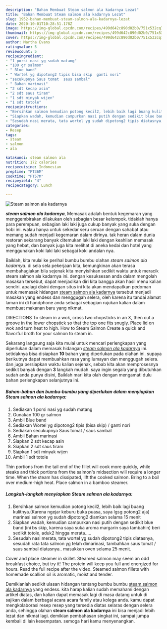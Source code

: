```yaml
---
description: "Bahan Membuat Steam salmon ala kadarnya Lezat"
title: "Bahan Membuat Steam salmon ala kadarnya Lezat"
slug: 1952-bahan-membuat-steam-salmon-ala-kadarnya-lezat
date: 2020-10-01T10:28:51.178Z
image: https://img-global.cpcdn.com/recipes/499d642c890d02b0/751x532cq70/steam-salmon-ala-kadarnya-foto-resep-utama.jpg
thumbnail: https://img-global.cpcdn.com/recipes/499d642c890d02b0/751x532cq70/steam-salmon-ala-kadarnya-foto-resep-utama.jpg
cover: https://img-global.cpcdn.com/recipes/499d642c890d02b0/751x532cq70/steam-salmon-ala-kadarnya-foto-resep-utama.jpg
author: Martha Evans
ratingvalue: 5
reviewcount: 5
recipeingredient:
- "1 porsi nasi yg sudah matang"
- "100 gr salmon"
- " Blue band"
- " Wortel yg dipotong2 tipis bisa skip  ganti nori"
- "secukupnya Saus tomat  saus sambal"
- " Bahan marinasi"
- "2 sdt kecap asin"
- "2 sdt saus tiram"
- "1 sdt minyak wijen"
- "1 sdt totole"
recipeinstructions:
- "Bersihkan salmon kemudian potong kecil2, lebih baik lagi buang kulitnya.(Karena ngejar keburu buka puasa, saya lgsg potong2 aja) marinasi salmon yg sudah dipotong2 diamkan selama 15 menit"
- "Siapkan wadah, kemudian campurkan nasi putih dengan sedikit blue band (ini bs skip, karena saya suka aroma margarin saya tambahin) beri sedikit totole, aduk2 hingga merata....."
- "Sesudah nasi merata, tata wortel yg sudah dipotong2 tipis diatasnya, sesudah rata tata salmon yg telah dimarinasi, tambahkan saus tomat / saus sambal diatasnya.. masukkan oven selama 25 menit."
categories:
- Resep
tags:
- steam
- salmon
- ala

katakunci: steam salmon ala 
nutrition: 172 calories
recipecuisine: Indonesian
preptime: "PT36M"
cooktime: "PT57M"
recipeyield: "4"
recipecategory: Lunch

---
```



![Steam salmon ala kadarnya](https://img-global.cpcdn.com/recipes/499d642c890d02b0/751x532cq70/steam-salmon-ala-kadarnya-foto-resep-utama.jpg)

<b><i>steam salmon ala kadarnya</i></b>, Memasak adalah bentuk kegemaran yang menggembirakan dilakukan oleh sebagian besar kelompok. tidaklah hanya para perempuan, sebagian laki laki juga cukup banyak yang suka dengan hobi ini. walau hanya untuk sekedar seru seruan dengan sahabat atau memang sudah menjadi kegemaran dalam dirinya. tak heran dalam dunia restoran sekarang banyak ditemukan laki laki dengan keahlian memasak yang hebat, dan banyak juga kita melihat di aneka kedai dan hotel yang menggunakan koki laki laki sebagai koki andalan nya.

Baiklah, kita mulai ke perihal bumbu bumbu olahan <i>steam salmon ala kadarnya</i>. di sela sela pekerjaan kita, kemungkinan akan terasa membahagiakan bila sejenak kita menyisihkan sedikit waktu untuk meracik steam salmon ala kadarnya ini. dengan kesuksesan anda dalam mengolah masakan tersebut, dapat menjadikan diri kita bangga akan hasil menu kalian sendiri. apalagi disini dengan situs ini kita akan mendapatkan pedoman untuk memasak hidangan <u>steam salmon ala kadarnya</u> tersebut menjadi masakan yang endess dan menggugah selera, oleh karena itu tandai alamat laman ini di handphone anda sebagai sebagian rujukan kalian dalam membuat makanan baru yang nikmat.

DIRECTIONS To steam in a wok, cross two chopsticks in an X, then cut a groove in the lower chopstick so that the top one fits snugly. Place lid on wok and turn heat to high. How to Steam Salmon Create a quick and flavorful broth for your salmon to steam in.


Sekarang langsung saja kita mulai untuk mencari perlengkapan yang diperlukan dalam memasak hidangan <u><i>steam salmon ala kadarnya</i></u> ini. setidaknya bisa disiapkan <b>10</b> bahan yang diperlukan pada olahan ini. supaya berikutnya dapat membuahkan rasa yang lumayan dan menggugah selera. dan juga persiapkan waktu kalian sejenak, sebab kita akan memprosesnya sedikit banyak dengan <b>3</b> langkah mudah. saya ingin segala yang dibutuhkan sudah anda punya disini, Baiklah mari kita olah dengan mengamati dulu bahan perlengkapan selanjutnya ini.

<!--inarticleads1-->

##### Bahan-bahan dan bumbu-bumbu yang diperlukan dalam menyiapkan Steam salmon ala kadarnya:

1. Sediakan 1 porsi nasi yg sudah matang
1. Gunakan 100 gr salmon
1. Ambil  Blue band
1. Sediakan  Wortel yg dipotong2 tipis (bisa skip) / ganti nori
1. Sediakan secukupnya Saus tomat / saus sambal
1. Ambil  Bahan marinasi
1. Siapkan 2 sdt kecap asin
1. Siapkan 2 sdt saus tiram
1. Siapkan 1 sdt minyak wijen
1. Ambil 1 sdt totole


Thin portions from the tail end of the fillet will cook more quickly, while steaks and thick portions from the salmon&#39;s midsection will require a longer time. When the steam has dissipated, lift the cooked salmon. Bring to a boil over medium-high heat. Place salmon in a bamboo steamer. 

<!--inarticleads2-->

##### Langkah-langkah menyiapkan Steam salmon ala kadarnya:

1. Bersihkan salmon kemudian potong kecil2, lebih baik lagi buang kulitnya.(Karena ngejar keburu buka puasa, saya lgsg potong2 aja) marinasi salmon yg sudah dipotong2 diamkan selama 15 menit
1. Siapkan wadah, kemudian campurkan nasi putih dengan sedikit blue band (ini bs skip, karena saya suka aroma margarin saya tambahin) beri sedikit totole, aduk2 hingga merata.....
1. Sesudah nasi merata, tata wortel yg sudah dipotong2 tipis diatasnya, sesudah rata tata salmon yg telah dimarinasi, tambahkan saus tomat / saus sambal diatasnya.. masukkan oven selama 25 menit.


Cover and place steamer in skillet. Steamed salmon may seem an odd breakfast choice, but try it! The protein will keep you full and energized for hours. Read the full recipe after the video. Steamed salmon fillets with homemade scallion oil is aromatic, moist and tender. 

Demikianlah sedikit ulasan hidangan tentang bumbu bumbu <u>steam salmon ala kadarnya</u> yang endess. kita harap kalian sudah memahami dengan artikel diatas, dan kalian dapat memasak lagi di masa datang untuk di sajikan dalam berbagai acara acara family atau kolega anda. kamu dapat mengkolaborasi resep resep yang tersedia diatas selaras dengan selera anda, sehingga olahan <b>steam salmon ala kadarnya</b> ini bisa menjadi lebih lezat dan nikmat lagi. demikian pembahasan singkat ini, sampai jumpa kembali di lain kesempatan. semoga hari kamu menyenangkan.
